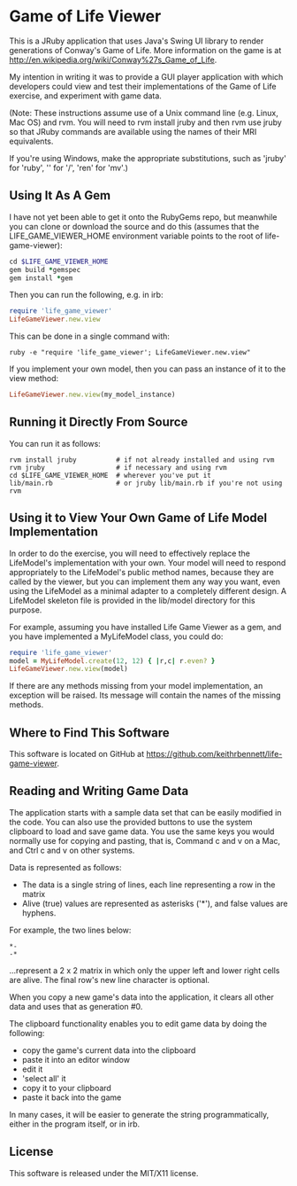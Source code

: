 Game of Life Viewer
===================

This is a JRuby application that uses Java's Swing UI library
to render generations of Conway's Game of Life.  More information
on the game is at http://en.wikipedia.org/wiki/Conway%27s_Game_of_Life.

My intention in writing it was to provide a GUI player application
with which developers could view and test their implementations
of the Game of Life exercise, and experiment with game data.

(Note: These instructions assume use of a Unix command line
(e.g. Linux, Mac OS) and rvm.  You will need to rvm install jruby
and then rvm use jruby so that JRuby commands are available
using the names of their MRI equivalents.

If you're using Windows, make the appropriate substitutions,
such as 'jruby' for 'ruby', '\' for '/', 'ren' for 'mv'.)


Using It As A Gem
-----------------

I have not yet been able to get it onto the RubyGems repo, but meanwhile
you can clone or download the source and do this (assumes that the
LIFE_GAME_VIEWER_HOME environment variable points to the root
of life-game-viewer):

```ruby
cd $LIFE_GAME_VIEWER_HOME
gem build *gemspec
gem install *gem
```

Then you can run the following, e.g. in irb:

```ruby
require 'life_game_viewer'
LifeGameViewer.new.view
```

This can be done in a single command with:

```
ruby -e "require 'life_game_viewer'; LifeGameViewer.new.view"
```

If you implement your own model, then you can pass an instance of it to
the view method:

```ruby
LifeGameViewer.new.view(my_model_instance)
```


Running it Directly From Source
-------------------------------


You can run it as follows:

```
rvm install jruby          # if not already installed and using rvm
rvm jruby                  # if necessary and using rvm
cd $LIFE_GAME_VIEWER_HOME  # wherever you've put it
lib/main.rb                # or jruby lib/main.rb if you're not using rvm
```


Using it to View Your Own Game of Life Model Implementation
-----------------------------------------------------------

In order to do the exercise, you will need to effectively replace the
LifeModel's implementation with your own.  Your model will need to
respond appropriately to the LifeModel's public method names, because
they are called by the viewer, but you can implement them any way you
want, even using the LifeModel as a minimal adapter to a completely
different design. A LifeModel skeleton file is provided in the
lib/model directory for this purpose.

For example, assuming you have installed Life Game Viewer as a gem,
and you have implemented a MyLifeModel class, you could do:

```ruby
require 'life_game_viewer'
model = MyLifeModel.create(12, 12) { |r,c| r.even? }
LifeGameViewer.new.view(model)
```

If there are any methods missing from your model implementation,
an exception will be raised.  Its message will contain the
names of the missing methods.


Where to Find This Software
---------------------------

This software is located on GitHub at https://github.com/keithrbennett/life-game-viewer.




Reading and Writing Game Data
------------------------------------------------------

The application starts with a sample data set that can be easily modified in the code.
You can also use the provided buttons to use the system clipboard to load and save
game data.  You use the same keys you would normally use for copying and pasting,
that is, Command c and v on a Mac, and Ctrl c and v on other systems.

Data is represented as follows:

* The data is a single string of lines, each line representing a row in the matrix
* Alive (true) values are represented as asterisks ('*'), and false values are hyphens.

For example, the two lines below:

```
*-
-*
```

...represent a 2 x 2 matrix in which only the upper left and
lower right cells are alive.  The final row's new line character is optional.

When you copy a new game's data into the application, it clears all other data and
uses that as generation #0.

The clipboard functionality enables you to edit game data by doing the following:

* copy the game's current data into the clipboard 
* paste it into an editor window
* edit it
* 'select all' it
* copy it to your clipboard
* paste it back into the game

In many cases, it will be easier to generate the string programmatically, either in the program itself,
or in irb.



License
-------

This software is released under the MIT/X11 license.
